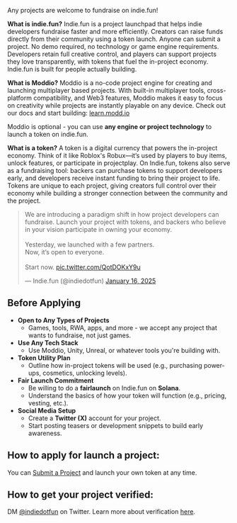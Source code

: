 Any projects are welcome to fundraise on indie.fun!

**What is indie.fun?**
Indie.fun is a project launchpad that helps indie developers fundraise faster and more efficiently. Creators can raise funds directly from their community using a token launch. Anyone can submit a project. No demo required, no technology or game engine requirements. Developers retain full creative control, and players can support projects they love transparently, with tokens that fuel the in-project economy. Indie.fun is built for people actually building.

**What is Moddio?**
Moddio is a no-code project engine for creating and launching multiplayer based projects. With built-in multiplayer tools, cross-platform compatibility, and Web3 features, Moddio makes it easy to focus on creativity while projects are instantly playable on any device. Check out our docs and start building: [learn.modd.io](http://learn.modd.io/)

Moddio is optional - you can use **any engine or project technology** to launch a token on indie.fun.

**What is a token?**
A token is a digital currency that powers the in-project economy. Think of it like Roblox's Robux—it’s used by players to buy items, unlock features, or participate in projectplay. On Indie.fun, tokens also serve as a fundraising tool: backers can purchase tokens to support developers early, and developers receive instant funding to bring their project to life. Tokens are unique to each project, giving creators full control over their economy while building a stronger connection between the community and the project.

<blockquote class="twitter-tweet" data-media-max-width="560"><p lang="en" dir="ltr">We are introducing a paradigm shift in how project developers can fundraise. Launch your project with tokens, and backers who believe in your vision participate in owning your economy.<br><br>Yesterday, we launched with a few partners.<br>Now, it’s open to everyone.<br><br>Start now. <a href="https://t.co/QotDOKxY9u">pic.twitter.com/QotDOKxY9u</a></p>&mdash; Indie.fun (@indiedotfun) <a href="https://twitter.com/indiedotfun/status/1879911240639877458?ref_src=twsrc%5Etfw">January 16, 2025</a></blockquote> <script async src="https://platform.twitter.com/widgets.js" charset="utf-8"></script> 

## **Before Applying**
- **Open to Any Types of Projects**
    - Games, tools, RWA, apps, and more - we accept any project that wants to fundraise, not just games.
- **Use Any Tech Stack**
    - Use Moddio, Unity, Unreal, or whatever tools you're building with.
- **Token Utility Plan**
    - Outline how in-project tokens will be used (e.g., purchasing power-ups, cosmetics, unlocking levels).
- **Fair Launch Commitment**
    - Be willing to do a **fairlaunch** on Indie.fun on **Solana**.
    - Understand the basics of how your token will function (e.g., pricing, vesting, etc.).
- **Social Media Setup**
    - Create a **Twitter (X)** account for your project.
    - Start posting teasers or development snippets to build early awareness.

## How to apply for launch a project:
You can <a href="https://indie.fun/create">Submit a Project</a> and launch your own token at any time.

## How to get your project verified:
DM <a href="https://twitter.com/indiedotfun/">@indiedotfun</a> on Twitter. Learn more about verification [here](verification.md).

